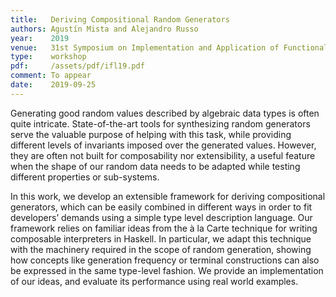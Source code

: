 ```yaml
---
title:   Deriving Compositional Random Generators
authors: Agustín Mista and Alejandro Russo
year:    2019
venue:   31st Symposium on Implementation and Application of Functional Languages
type:    workshop
pdf:     /assets/pdf/ifl19.pdf
comment: To appear
date:    2019-09-25
---
```


Generating good random values described by algebraic data types is often quite intricate. State-of-the-art tools for synthesizing random generators serve the valuable purpose of helping with this task, while providing different levels of invariants imposed over the generated values. However, they are often not built for composability nor extensibility, a useful feature when the shape of our random data needs to be adapted while testing different properties or sub-systems.

In this work, we develop an extensible framework for deriving compositional generators, which can be easily combined in different ways in order to fit developers’ demands using a simple type level description language. Our framework relies on familiar ideas from the à la Carte technique for writing composable interpreters in Haskell. In particular, we adapt this technique with the machinery required in the scope of random generation, showing how concepts like generation frequency or terminal constructions can also be expressed in the same type-level fashion. We provide an implementation of our ideas, and evaluate its performance using real world examples.
